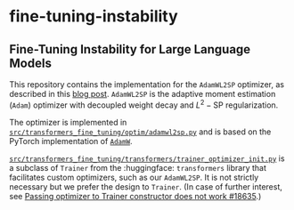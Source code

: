 # fine-tuning-instability


## Fine-Tuning Instability for Large Language Models


This repository contains the implementation for the `AdamWL2SP` optimizer, as 
described in this [blog post](https://quantitative-technologies.github.io/fine-tuning-instability/).
`AdamWL2SP` is the adaptive moment estimation (`Adam`) optimizer with decoupled 
weight decay and $L^2-\mathrm{SP}$ regularization.

The optimizer is implemented in [`src/transformers_fine_tuning/optim/adamwl2sp.py`](https://github.com/quantitative-technologies/fine-tuning-instability/blob/master/src/transformers_fine_tuning/optim/adamwl2sp.py) and is based on 
the PyTorch implementation of [`AdamW`](https://pytorch.org/docs/stable/generated/torch.optim.AdamW.html).

[`src/transformers_fine_tuning/transformers/trainer_optimizer_init.py`](https://github.com/quantitative-technologies/fine-tuning-instability/blob/master/src/transformers_fine_tuning/transformers/trainer_optimizer_init.py) 
is a subclass of `Trainer` from the :huggingface: `transformers` library that 
facilitates custom optimizers, such as our `AdamWL2SP`. It is not strictly 
necessary but we prefer the design to `Trainer`. (In case of further interest, 
see [Passing optimizer to Trainer constructor does not work #18635](https://github.com/huggingface/transformers/issues/18635#issue-1339386290).)

